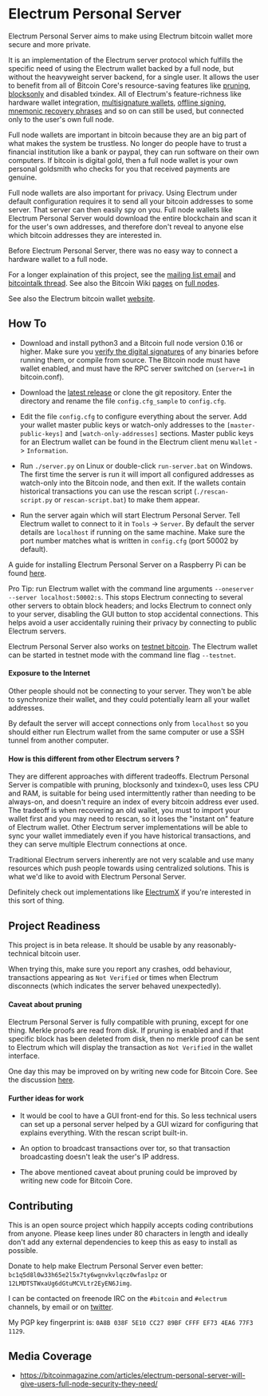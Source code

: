 # Electrum Personal Server

Electrum Personal Server aims to make using Electrum bitcoin wallet more secure
and more private.

It is an implementation of the Electrum server protocol which fulfills the
specific need of using the Electrum wallet backed by a full node, but without
the heavyweight server backend, for a single user. It allows the user to
benefit from all of Bitcoin Core's resource-saving features like
[pruning](https://bitcoin.org/en/release/v0.12.0#wallet-pruning),
[blocksonly](https://bitcointalk.org/index.php?topic=1377345.0) and disabled
txindex. All of Electrum's feature-richness like hardware wallet integration,
[multisignature wallets](http://docs.electrum.org/en/latest/multisig.html),
[offline signing](http://docs.electrum.org/en/latest/coldstorage.html),
[mnemonic recovery phrases](https://en.bitcoin.it/wiki/Mnemonic_phrase)
and so on can still be used, but connected only to the user's own full node.

Full node wallets are important in bitcoin because they are an big part of what
makes the system be trustless. No longer do people have to trust a financial
institution like a bank or paypal, they can run software on their own
computers. If bitcoin is digital gold, then a full node wallet is your own
personal goldsmith who checks for you that received payments are genuine.

Full node wallets are also important for privacy. Using Electrum under default
configuration requires it to send all your bitcoin addresses to some server.
That server can then easily spy on you. Full node wallets like Electrum Personal
Server would download the entire blockchain and scan it for the user's own
addresses, and therefore don't reveal to anyone else which bitcoin addresses
they are interested in.

Before Electrum Personal Server, there was no easy way to connect a hardware
wallet to a full node.

For a longer explaination of this project, see the
[mailing list email](https://lists.linuxfoundation.org/pipermail/bitcoin-dev/2018-February/015707.html)
and [bitcointalk thread](https://bitcointalk.org/index.php?topic=2664747.msg27179198). See also the Bitcoin Wiki [pages](https://en.bitcoin.it/wiki/Clearing_Up_Misconceptions_About_Full_Nodes) on [full nodes](https://en.bitcoin.it/wiki/Full_node).

See also the Electrum bitcoin wallet [website](https://electrum.org/).

## How To

* Download and install python3 and a Bitcoin full node version 0.16 or higher. Make sure you
[verify the digital signatures](https://bitcoin.stackexchange.com/questions/50185/how-to-verify-bitcoin-core-release-signing-keys)
of any binaries before running them, or compile from source. The Bitcoin node must have wallet enabled, and must have the RPC server switched on (`server=1` in bitcoin.conf).

* Download the [latest release](https://github.com/chris-belcher/electrum-personal-server/releases) or clone the git repository. Enter the directory
and rename the file `config.cfg_sample` to `config.cfg`.

* Edit the file `config.cfg` to configure everything about the server. Add your
wallet master public keys or watch-only addresses to the `[master-public-keys]`
and `[watch-only-addresses]` sections. Master public keys for an Electrum wallet
can be found in the Electrum client menu `Wallet` -> `Information`.
* Run `./server.py` on Linux or double-click `run-server.bat` on Windows.
The first time the server is run it will import all configured addresses as
watch-only into the Bitcoin node, and then exit. If the wallets contain 
historical transactions you can use the rescan script (`./rescan-script.py` or
`rescan-script.bat`) to make them appear.

* Run the server again which will start Electrum Personal Server. Tell Electrum
wallet to connect to it in `Tools` -> `Server`. By default the server details
are `localhost` if running on the same machine. Make sure the port number
matches what is written in `config.cfg` (port 50002 by default).

A guide for installing Electrum Personal Server on a Raspberry Pi can be found
[here](https://github.com/Stadicus/guides/blob/master/raspibolt/raspibolt_64_electrum.md).

Pro Tip: run Electrum wallet with the command line arguments `--oneserver --server localhost:50002:s`.
This stops Electrum connecting to several other servers to obtain block
headers; and locks Electrum to connect only to your server, disabling the GUI
button to stop accidental connections. This helps avoid a user accidentally
ruining their privacy by connecting to public Electrum servers.

Electrum Personal Server also works on [testnet bitcoin](https://en.bitcoin.it/wiki/Testnet). The Electrum wallet can be started in testnet mode with the command line flag `--testnet`.


#### Exposure to the Internet

Other people should not be connecting to your server. They won't be
able to synchronize their wallet, and they could potentially learn all your
wallet addresses.

By default the server will accept connections only from `localhost` so you
should either run Electrum wallet from the same computer or use a SSH tunnel
from another computer.

#### How is this different from other Electrum servers ?

They are different approaches with different tradeoffs. Electrum Personal
Server is compatible with pruning, blocksonly and txindex=0, uses less CPU and
RAM, is suitable for being used intermittently rather than needing to be
always-on, and doesn't require an index of every bitcoin address ever used. The
tradeoff is when recovering an old wallet, you must to import your wallet first
and you may need to rescan, so it loses the "instant on" feature of Electrum
wallet. Other Electrum server implementations will be able to sync your wallet
immediately even if you have historical transactions, and they can serve
multiple Electrum connections at once.

Traditional Electrum servers inherently are not very scalable and use many
resources which push people towards using centralized solutions. This is what
we'd like to avoid with Electrum Personal Server.

Definitely check out implementations like [ElectrumX](https://github.com/kyuupichan/electrumx/) if you're interested in this sort of thing.

## Project Readiness

This project is in beta release. It should be usable by any reasonably-technical
bitcoin user.

When trying this, make sure you report any crashes, odd behaviour, transactions
appearing as `Not Verified` or times when Electrum disconnects (which
indicates the server behaved unexpectedly).

#### Caveat about pruning

Electrum Personal Server is fully compatible with pruning, except for one thing.
Merkle proofs are read from disk. If pruning is enabled and if that specific
block has been deleted from disk, then no merkle proof can be sent to Electrum
which will display the transaction as `Not Verified` in the wallet interface.

One day this may be improved on by writing new code for Bitcoin Core. See the
discussion [here](https://bitcointalk.org/index.php?topic=3167572.0).

#### Further ideas for work

* It would be cool to have a GUI front-end for this. So less technical users
can set up a personal server helped by a GUI wizard for configuring that
explains everything. With the rescan script built-in.

* An option to broadcast transactions over tor, so that transaction broadcasting
doesn't leak the user's IP address.

* The above mentioned caveat about pruning could be improved by writing new code
for Bitcoin Core.

## Contributing

This is an open source project which happily accepts coding contributions from
anyone. Please keep lines under 80 characters in length and ideally don't add
any external dependencies to keep this as easy to install as possible.

Donate to help make Electrum Personal Server even better: `bc1q5d8l0w33h65e2l5x7ty6wgnvkvlqcz0wfaslpz` or `12LMDTSTWxaUg6dGtuMCVLtr2EyEN6Jimg`.

I can be contacted on freenode IRC on the `#bitcoin` and `#electrum` channels, by email or on [twitter](https://twitter.com/chris_belcher_/).

My PGP key fingerprint is: `0A8B 038F 5E10 CC27 89BF CFFF EF73 4EA6 77F3 1129`.

## Media Coverage

* https://bitcoinmagazine.com/articles/electrum-personal-server-will-give-users-full-node-security-they-need/
